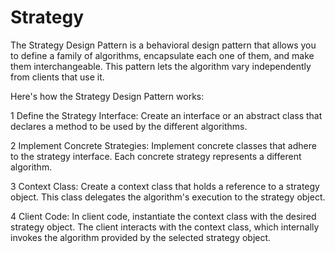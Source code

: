 # Strategy 
The Strategy Design Pattern is a behavioral design pattern that allows you to define a family of algorithms, encapsulate each one of them, and make them interchangeable. This pattern lets the algorithm vary independently from clients that use it.

Here's how the Strategy Design Pattern works:

1 Define the Strategy Interface: Create an interface or an abstract class that declares a method to be used by the different algorithms.

2 Implement Concrete Strategies: Implement concrete classes that adhere to the strategy interface. Each concrete strategy represents a different algorithm.

3 Context Class: Create a context class that holds a reference to a strategy object. This class delegates the algorithm's execution to the strategy object.

4 Client Code: In client code, instantiate the context class with the desired strategy object. The client interacts with the context class, which internally invokes the algorithm provided by the selected strategy object.